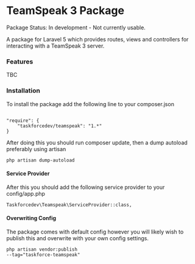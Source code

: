 TeamSpeak 3 Package
===================
Package Status: In development - Not currently usable.

A package for Laravel 5 which provides routes, views and controllers for interacting with a TeamSpeak 3 server.

### Features ###

TBC

### Installation ###

To install the package add the following line to your composer.json

<code>
"require": {
    "taskforcedev/teamspeak": "1.*"
}
</code>

After doing this you should run composer update, then a dump autoload preferably using artisan

<code>php artisan dump-autoload</code>


#### Service Provider ####

After this you should add the following service provider to your config/app.php

<code>Taskforcedev\Teamspeak\ServiceProvider::class,</code>

#### Overwriting Config ####
The package comes with default config however you will likely wish to publish this and overwrite with your own config settings.

<code>php artisan vendor:publish --tag="taskforce-teamspeak"</code>
